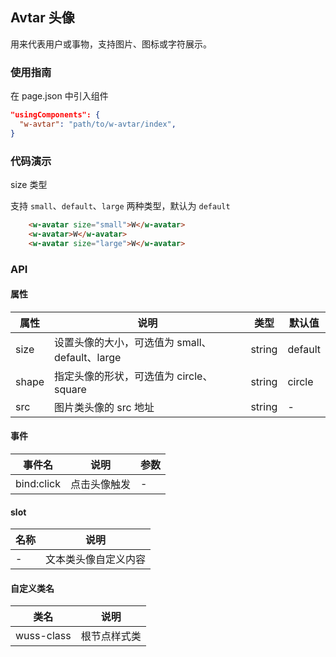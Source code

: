## Avtar 头像

用来代表用户或事物，支持图片、图标或字符展示。

### 使用指南

在 page.json 中引入组件

```json
"usingComponents": {
  "w-avtar": "path/to/w-avtar/index",
}
```

### 代码演示

size 类型

支持 `small`、`default`、`large` 两种类型，默认为 `default`

```html
	<w-avatar size="small">W</w-avatar>
	<w-avatar>W</w-avatar>
	<w-avatar size="large">W</w-avatar>
```

### API

#### 属性

| 属性  | 说明                                           | 类型   | 默认值  |
| ----- | ---------------------------------------------- | ------ | ------- |
| size  | 设置头像的大小，可选值为 small、default、large | string | default |
| shape | 指定头像的形状，可选值为 circle、square        | string | circle  |
| src   | 图片类头像的 src 地址                          | string | -       |

#### 事件

| 事件名     | 说明         | 参数 |
| ---------- | ------------ | ---- |
| bind:click | 点击头像触发 | -    |

#### slot

| 名称 | 说明                 |
| ---- | -------------------- |
| -    | 文本类头像自定义内容 |

#### 自定义类名

| 类名       | 说明         |
| ---------- | ------------ |
| wuss-class | 根节点样式类 |
